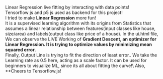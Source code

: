 Linear Regression live fitting by interacting with data points!\
Tensorflow js and p5 js used as backend for this project!\
I tried to make **Linear Regression** more fun!\
It is a supervised learning algorithm with its origins from Statistics that assumes a linear relationship between features(input classes like house, size/area) and labels(output class like price of a house).
In the ui.html file,
We can observe the LIVE Working of **Gradient Descent, an optimizer for Linear Regression. It is trying to optimize values by minimizing mean squared error**.\
Finally, Output Line is trying to fit the direction of least error..
We take the Learning rate as 0.5 here, acting as a scale factor.
It can be used for beginners to visualize ML, since its all about fitting the curve!\ 
Also, **Cheers to Tensorflow.js! 
